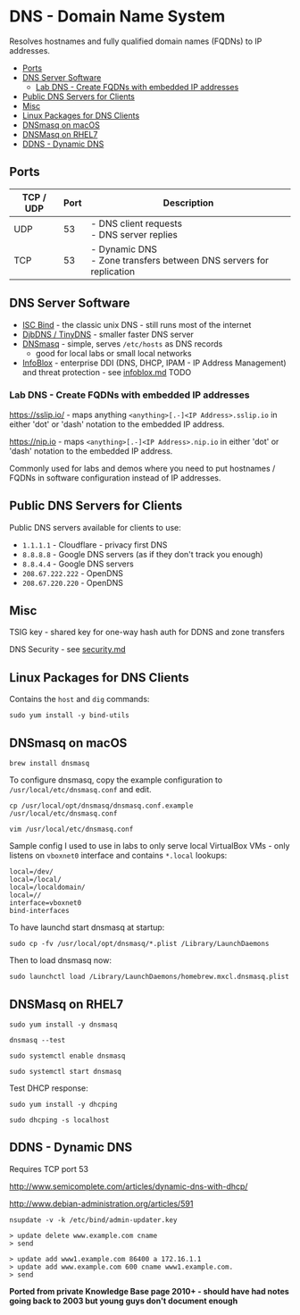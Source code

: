 # DNS - Domain Name System

Resolves hostnames and fully qualified domain names (FQDNs) to IP addresses.

<!-- INDEX_START -->

- [Ports](#ports)
- [DNS Server Software](#dns-server-software)
  - [Lab DNS - Create FQDNs with embedded IP addresses](#lab-dns---create-fqdns-with-embedded-ip-addresses)
- [Public DNS Servers for Clients](#public-dns-servers-for-clients)
- [Misc](#misc)
- [Linux Packages for DNS Clients](#linux-packages-for-dns-clients)
- [DNSmasq on macOS](#dnsmasq-on-macos)
- [DNSMasq on RHEL7](#dnsmasq-on-rhel7)
- [DDNS - Dynamic DNS](#ddns---dynamic-dns)

<!-- INDEX_END -->

## Ports

| TCP / UDP | Port | Description                                                            |
| --------- | ---- |------------------------------------------------------------------------|
| UDP       | 53   | - DNS client requests<br/>- DNS server replies                         |
| TCP       | 53   | - Dynamic DNS<br/>- Zone transfers between DNS servers for replication |

## DNS Server Software

- [ISC Bind](https://www.isc.org/bind/) - the classic unix DNS - still runs most of the internet
- [DjbDNS / TinyDNS](https://cr.yp.to/djbdns.html) - smaller faster DNS server
- [DNSmasq](https://thekelleys.org.uk/dnsmasq/doc.html) - simple, serves `/etc/hosts` as DNS records
  - good for local labs or small local networks
- [InfoBlox](https://www.infoblox.com/) - enterprise DDI (DNS, DHCP, IPAM - IP Address Management) and threat protection - see [infoblox.md](infoblox.md) TODO

### Lab DNS - Create FQDNs with embedded IP addresses

<https://sslip.io/> - maps anything `<anything>[.-]<IP Address>.sslip.io` in either 'dot' or 'dash' notation to the embedded IP address.

<https://nip.io> - maps `<anything>[.-]<IP Address>.nip.io` in either 'dot' or 'dash' notation to the embedded IP address.

Commonly used for labs and demos where you need to put hostnames / FQDNs in software configuration instead of IP addresses.

## Public DNS Servers for Clients

Public DNS servers available for clients to use:

- `1.1.1.1` - Cloudflare - privacy first DNS
- `8.8.8.8` - Google DNS servers (as if they don't track you enough)
- `8.8.4.4` - Google DNS servers
- `208.67.222.222` - OpenDNS
- `208.67.220.220` - OpenDNS

## Misc

TSIG key - shared key for one-way hash auth for DDNS and zone transfers

DNS Security - see [security.md](security.md)

## Linux Packages for DNS Clients

Contains the `host` and `dig` commands:

```shell
sudo yum install -y bind-utils
```

## DNSmasq on macOS

```shell
brew install dnsmasq
```

To configure dnsmasq, copy the example configuration to `/usr/local/etc/dnsmasq.conf`
and edit.

```shell
cp /usr/local/opt/dnsmasq/dnsmasq.conf.example /usr/local/etc/dnsmasq.conf
```

```shell
vim /usr/local/etc/dnsmasq.conf
```

Sample config I used to use in labs to only serve local VirtualBox VMs -
only listens on `vboxnet0` interface and contains `*.local` lookups:

```text
local=/dev/
local=/local/
local=/localdomain/
local=//
interface=vboxnet0
bind-interfaces
```

To have launchd start dnsmasq at startup:

```shell
sudo cp -fv /usr/local/opt/dnsmasq/*.plist /Library/LaunchDaemons
```

Then to load dnsmasq now:

```shell
sudo launchctl load /Library/LaunchDaemons/homebrew.mxcl.dnsmasq.plist
```

## DNSMasq on RHEL7

```shell
sudo yum install -y dnsmasq
```

```shell
dnsmasq --test
```

```shell
sudo systemctl enable dnsmasq
```

```shell
sudo systemctl start dnsmasq
```

Test DHCP response:

```shell
sudo yum install -y dhcping
```

```shell
sudo dhcping -s localhost
```

## DDNS - Dynamic DNS

Requires TCP port 53

<http://www.semicomplete.com/articles/dynamic-dns-with-dhcp/>

<http://www.debian-administration.org/articles/591>

```shell
nsupdate -v -k /etc/bind/admin-updater.key
```

```shell
> update delete www.example.com cname
> send

> update add www1.example.com 86400 a 172.16.1.1
> update add www.example.com 600 cname www1.example.com.
> send
```

**Ported from private Knowledge Base page 2010+ - should have had notes going back to 2003 but young guys don't document enough**
